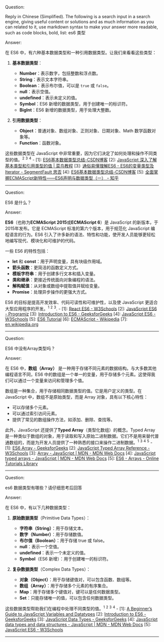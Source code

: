 Question:

Reply in Chinese (Simplified).
The following is a search input in a search engine, giving useful content or solutions and as much information as you can related to it, use markdown syntax to make your answer more readable, such as code blocks, bold, list:
es6 类型

Answer:

在 ES6 中，有六种基本数据类型和一种引用数据类型。让我们来看看这些类型：

1. **基本数据类型**：
    - **Number**：表示数字，包括整数和浮点数。
    - **String**：表示文本字符串。
    - **Boolean**：表示布尔值，可以是 `true` 或 `false`。
    - **null**：表示空值。
    - **undefined**：表示未定义的值。
    - **Symbol**：ES6 新增的数据类型，用于创建唯一的标识符。
    - **BigInt**：ES6 新增的数据类型，用于处理大整数。

2. **引用数据类型**：
    - **Object**：普通对象、数组对象、正则对象、日期对象、Math 数学函数对象等。
    - **Function**：函数对象。

这些数据类型在 JavaScript 中非常重要，因为它们决定了如何处理和操作不同类型的值。<sup>2</sup> <sup>3</sup> <sup>4</sup>
\-
\[1]: [ES6基本数据类型总结-CSDN博客](https://blog.csdn.net/ZhanShenvsDiHuang/article/details/124090893)
\[2]: [JavaScript 深入了解基本类型和引用类型的值 | 菜鸟教程](https://www.runoob.com/w3cnote/javascript-basic-types-and-reference-types.html)
\[3]: [通俗易懂理解ES6 - ES6的变量类型及Iterator - SegmentFault 思否](https://segmentfault.com/a/1190000019099733)
\[4]: [ES6基本数据类型总结-CSDN博客](https://bing.com/search?q=es6+%e7%b1%bb%e5%9e%8b)
\[5]: [全面掌握ECMAScript新特性——ES6声明与数据类型（一） - 知乎](https://zhuanlan.zhihu.com/p/260328074)

<hr/>

Question:

ES6 是什么？

Answer:

**ES6**（也称为**ECMAScript 2015**或**ECMAScript 6**）是 JavaScript 的新版本，于2015年发布。它是 ECMAScript 标准的第六个版本，用于规范化 JavaScript 编程语言的行为。ES6 引入了许多新的语法、特性和功能，使开发人员能够更轻松地编写现代、模块化和可维护的代码。

一些 ES6 的特性包括：
- **let** 和 **const**：用于声明变量，具有块级作用域。
- **箭头函数**：更简洁的函数定义方式。
- **模板字符串**：用于创建多行文本和插入变量。
- **类和继承**：更接近传统面向对象编程的语法。
- **解构赋值**：从对象或数组中提取值并赋给变量。
- **Promise**：处理异步操作的更强大方式。

ES6 的目标是提高开发效率、代码可读性和可维护性，以及使 JavaScript 更适合大型应用程序的开发。<sup>1</sup> <sup>2</sup> <sup>3</sup>.
\-
\[1]: [React ES6 - W3Schools](https://www.w3schools.com/react/react_es6.asp)
\[2]: [JavaScript ES6 - Programiz](https://www.programiz.com/javascript/ES6)
\[3]: [Introduction to ES6 - GeeksforGeeks](https://www.geeksforgeeks.org/introduction-to-es6/)
\[4]: [JavaScript ES6 - W3Schools](https://www.w3schools.com/Js/js_es6.asp)
\[5]: [ES6 Tutorial](https://www.javascripttutorial.net/es6/)
\[6]: [ECMAScript - Wikipedia](https://en.wikipedia.org/wiki/ECMAScript)
\[7]: [en.wikipedia.org](https://en.wikipedia.org/wiki/ECMAScript)

<hr/>

Question:

ES6 中没有Array类型吗？

Answer:

在 ES6 中，**数组（Array）** 是一种用于存储不同元素的数据结构。与大多数其他编程语言不同，ES6 中的数组是一个单一的变量，用于存储多个元素。这使得我们可以通过一个变量来访问和管理多个值。

数组是一种集合，用于存储相同数据类型的值。它是用户定义的类型。在 JavaScript 中，数组不是原始类型，而是 Array 对象，具有以下核心特性：
- 可以存储多个元素。
- 可以通过索引访问元素。
- 提供了常见的数组操作方法，如添加、删除、查找等。

此外，JavaScript 还提供了**Typed Array**（类型化数组）的概念。Typed Array 是一种类似于数组的对象，用于读取和写入原始二进制数据。它们不是用来替代普通数组的，而是为开发人员提供了一种熟悉的接口来操作二进制数据。<sup>1</sup> <sup>3</sup> <sup>4</sup> <sup>5</sup>
\-
\[1]: [ES6 Array - GeeksforGeeks](https://www.geeksforgeeks.org/es6-array/)
\[2]: [JavaScript Typed Array Reference - W3Schools](https://www.w3schools.com/Jsref/jsref_obj_typed_array.asp)
\[3]: [Array - JavaScript | MDN - MDN Web Docs](https://developer.mozilla.org/en-US/docs/Web/JavaScript/Reference/Global_Objects/Array)
\[4]: [JavaScript typed arrays - JavaScript | MDN - MDN Web Docs](https://developer.mozilla.org/en-US/docs/Web/JavaScript/Guide/Typed_arrays)
\[5]: [ES6 - Arrays - Online Tutorials Library](https://www.tutorialspoint.com/es6/es6_arrays.htm)

<hr/>

Question:

es6 数据类型有哪些？请仔细思考后回答

Answer:

在 ES6 中，有以下几种数据类型：

1. **原始数据类型**（Primitive Data Types）：
   - **字符串（String）**：用于存储文本。
   - **数字（Number）**：用于存储数值。
   - **布尔值（Boolean）**：用于存储 true 或 false。
   - **null**：表示一个空值。
   - **undefined**：表示一个未定义的值。
   - **Symbol**（ES6 新增）：用于创建唯一的标识符。

2. **复杂数据类型**（Complex Data Types）：
   - **对象（Object）**：用于存储键值对，可以包含函数、数组等。
   - **数组（Array）**：用于存储多个元素的有序集合。
   - **Map**：用于存储多个键值对，键可以是任何数据类型。
   - **Set**：只能存储唯一的值，可以包含任何数据类型。

这些数据类型帮助我们在编程中处理不同类型的值。<sup>1</sup> <sup>2</sup> <sup>3</sup> <sup>4</sup>
\-
\[1]: [A Beginner’s Guide to JavaScript Variables and Datatypes](https://www.sitepoint.com/beginners-guide-javascript-variables-and-datatypes/)
\[2]: [Introduction to ES6 - GeeksforGeeks](https://www.geeksforgeeks.org/introduction-to-es6/)
\[3]: [JavaScript Data Types - GeeksforGeeks](https://www.geeksforgeeks.org/javascript-data-types/)
\[4]: [JavaScript data types and data structures - JavaScript | MDN - MDN Web Docs](https://developer.mozilla.org/en-US/docs/Web/JavaScript/Data_structures)
\[5]: [JavaScript ES6 - W3Schools](https://www.w3schools.com/Js/js_es6.asp)

<hr/>

